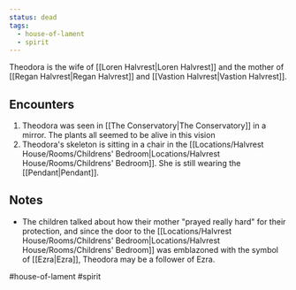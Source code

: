 ```yaml
---
status: dead
tags:
  - house-of-lament
  - spirit
---
```



Theodora is the wife of [[Loren Halvrest|Loren Halvrest]] and the mother of [[Regan Halvrest|Regan Halvrest]] and [[Vastion Halvrest|Vastion Halvrest]].

## Encounters
1. Theodora was seen in [[The Conservatory|The Conservatory]] in a mirror. The plants all seemed to be alive in this vision
2. Theodora's skeleton is sitting in a chair in the [[Locations/Halvrest House/Rooms/Childrens' Bedroom|Locations/Halvrest House/Rooms/Childrens' Bedroom]]. She is still wearing the [[Pendant|Pendant]].

## Notes
- The children talked about how their mother "prayed really hard" for their protection, and since the door to the [[Locations/Halvrest House/Rooms/Childrens' Bedroom|Locations/Halvrest House/Rooms/Childrens' Bedroom]] was emblazoned with the symbol of [[Ezra|Ezra]], Theodora may be a follower of Ezra.

#house-of-lament #spirit